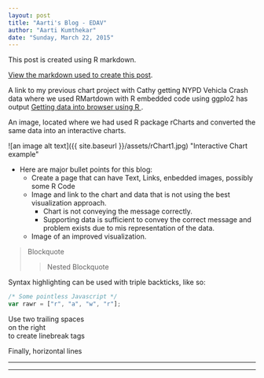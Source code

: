 ```yaml
---
layout: post
title: "Aarti's Blog - EDAV"
author: "Aarti Kumthekar"
date: "Sunday, March 22, 2015"
---
```


This post is created using R markdown.

[View the markdown used to create this post](../../posts/2015-03-22-EdavAKBlogPost.rmd).

A link to my previous chart project with Cathy getting NYPD Vehicla Crash data where we used RMartdown with R embedded code using ggplo2 has output [Getting data into browser using R ](../2015-02-24-rMarkdown_ggplot_knitr.html). 

An image, located where we had used R package rCharts and converted the same data into an interactive charts.

![an image alt text]({{ site.baseurl }}/assets/rChart1.jpg) "Interactive Chart example"

* Here are major bullet points for this blog:
  + Create a page that can have Text, Links, enbedded images, possibly some R Code
  + Image and link to the chart and data that is not using the best visualization approach.  
    - Chart is not conveying the message correctly.
    - Supporting data is sufficient to convey the correct message and problem exists due to mis representation of the data.
  + Image of an improved visualization.
    
  



> Blockquote
>> Nested Blockquote

Syntax highlighting can be used with triple backticks, like so:

```javascript
/* Some pointless Javascript */
var rawr = ["r", "a", "w", "r"];
```

Use two trailing spaces  
on the right  
to create linebreak tags  

Finally, horizontal lines

----
****

